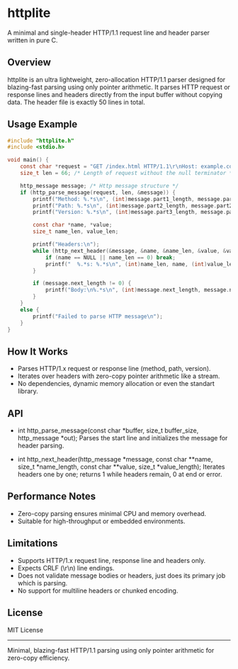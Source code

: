 # httplite

A minimal and single-header HTTP/1.1 request line and header parser written in pure C.

## Overview

httplite is an ultra lightweight, zero-allocation HTTP/1.1 parser designed for blazing-fast parsing using only pointer arithmetic. It parses HTTP request or response lines and headers directly from the input buffer without copying data.
The header file is exactly 50 lines in total.

## Usage Example 

```C
#include "httplite.h"
#include <stdio.h>

void main() {
    const char *request = "GET /index.html HTTP/1.1\r\nHost: example.com\r\nConnection: close\r\n\r\n"; /* A typical http request */
    size_t len = 66; /* Length of request without the null terminator */

    http_message message; /* Http message structure */
    if (http_parse_message(request, len, &message)) {
        printf("Method: %.*s\n", (int)message.part1_length, message.part1);
        printf("Path: %.*s\n", (int)message.part2_length, message.part2);
        printf("Version: %.*s\n", (int)message.part3_length, message.part3);

        const char *name, *value;
        size_t name_len, value_len;

        printf("Headers:\n");
        while (http_next_header(&message, &name, &name_len, &value, &value_len)) {
            if (name == NULL || name_len == 0) break;
            printf("  %.*s: %.*s\n", (int)name_len, name, (int)value_len, value);
        }

        if (message.next_length != 0) {
            printf("Body:\n%.*s\n", (int)message.next_length, message.next);
        }
    }
    else {
        printf("Failed to parse HTTP message\n");
    }
}
```

## How It Works

- Parses HTTP/1.x request or response line (method, path, version).
- Iterates over headers with zero-copy pointer arithmetic like a stream.
- No dependencies, dynamic memory allocation or even the standart library.

## API

- int http_parse_message(const char *buffer, size_t buffer_size, http_message *out);
  Parses the start line and initializes the message for header parsing.

- int http_next_header(http_message *message, const char **name, size_t *name_length, const char **value, size_t *value_length);
  Iterates headers one by one; returns 1 while headers remain, 0 at end or error.

## Performance Notes
- Zero-copy parsing ensures minimal CPU and memory overhead.
- Suitable for high-throughput or embedded environments.

## Limitations

- Supports HTTP/1.x request line, response line and headers only.
- Expects CRLF (\r\n) line endings.
- Does not validate message bodies or headers, just does its primary job which is parsing.
- No support for multiline headers or chunked encoding.

## License

MIT License

---

Minimal, blazing-fast HTTP/1.1 parsing using only pointer arithmetic for zero-copy efficiency.
